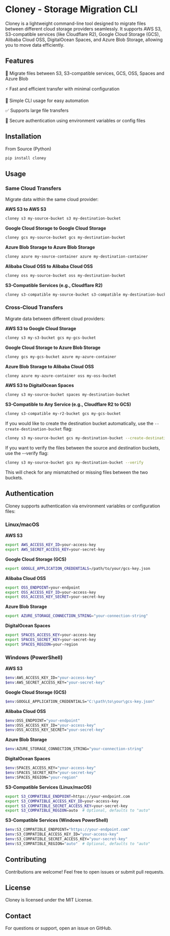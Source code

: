 # Cloney - Storage Migration CLI

Cloney is a lightweight command-line tool designed to migrate files between different cloud storage providers seamlessly. It supports AWS S3, S3-compatible services (like Cloudflare R2), Google Cloud Storage (GCS), Alibaba Cloud OSS, DigitalOcean Spaces, and Azure Blob Storage, allowing you to move data efficiently.

## Features

🔄 Migrate files between S3, S3-compatible services, GCS, OSS, Spaces and Azure Blob

⚡ Fast and efficient transfer with minimal configuration

🔧 Simple CLI usage for easy automation

✅ Supports large file transfers

🔐 Secure authentication using environment variables or config files

## Installation

From Source (Python)

```sh
pip install cloney
```

## Usage

### Same Cloud Transfers

Migrate data within the same cloud provider:

**AWS S3 to AWS S3**

```sh
cloney s3 my-source-bucket s3 my-destination-bucket
```

**Google Cloud Storage to Google Cloud Storage**

```sh
cloney gcs my-source-bucket gcs my-destination-bucket
```

**Azure Blob Storage to Azure Blob Storage**

```sh
cloney azure my-source-container azure my-destination-container
```

**Alibaba Cloud OSS to Alibaba Cloud OSS**

```sh
cloney oss my-source-bucket oss my-destination-bucket
```

**S3-Compatible Services (e.g., Cloudflare R2)**

```sh
cloney s3-compatible my-source-bucket s3-compatible my-destination-bucket
```

### Cross-Cloud Transfers

Migrate data between different cloud providers:

**AWS S3 to Google Cloud Storage**

```sh
cloney s3 my-s3-bucket gcs my-gcs-bucket
```

**Google Cloud Storage to Azure Blob Storage**

```sh
cloney gcs my-gcs-bucket azure my-azure-container
```

**Azure Blob Storage to Alibaba Cloud OSS**

```sh
cloney azure my-azure-container oss my-oss-bucket
```

**AWS S3 to DigitalOcean Spaces**

```sh
cloney s3 my-source-bucket spaces my-destination-bucket
```

**S3-Compatible to Any Service (e.g., Cloudflare R2 to GCS)**

```sh
cloney s3-compatible my-r2-bucket gcs my-gcs-bucket
```


If you would like to create the destination bucket automatically, use the `--create-destination-bucket` flag:

```sh
cloney s3 my-source-bucket gcs my-destination-bucket --create-destination-bucket
```

If you want to verify the files between the source and destination buckets, use the --verify flag:

```sh
cloney s3 my-source-bucket gcs my-destination-bucket --verify
```
This will check for any mismatched or missing files between the two buckets.

## Authentication

Cloney supports authentication via environment variables or configuration files:

### Linux/macOS

**AWS S3**

```sh
export AWS_ACCESS_KEY_ID=your-access-key
export AWS_SECRET_ACCESS_KEY=your-secret-key
```

**Google Cloud Storage (GCS)**

```sh
export GOOGLE_APPLICATION_CREDENTIALS=/path/to/your/gcs-key.json
```

**Alibaba Cloud OSS**

```sh
export OSS_ENDPOINT=your-endpoint
export OSS_ACCESS_KEY_ID=your-access-key
export OSS_ACCESS_KEY_SECRET=your-secret-key
```

**Azure Blob Storage**

```sh
export AZURE_STORAGE_CONNECTION_STRING="your-connection-string"
```
**DigitalOcean Spaces**

```sh
export SPACES_ACCESS_KEY=your-access-key
export SPACES_SECRET_KEY=your-secret-key
export SPACES_REGION=your-region
```

### Windows (PowerShell)

**AWS S3**

```sh
$env:AWS_ACCESS_KEY_ID="your-access-key"
$env:AWS_SECRET_ACCESS_KEY="your-secret-key"
```

**Google Cloud Storage (GCS)**

```sh
$env:GOOGLE_APPLICATION_CREDENTIALS="C:\path\to\your\gcs-key.json"
```

**Alibaba Cloud OSS**

```sh
$env:OSS_ENDPOINT="your-endpoint"
$env:OSS_ACCESS_KEY_ID="your-access-key"
$env:OSS_ACCESS_KEY_SECRET="your-secret-key"
```

**Azure Blob Storage**

```sh
$env:AZURE_STORAGE_CONNECTION_STRING="your-connection-string"
```

**DigitalOcean Spaces**

```sh
$env:SPACES_ACCESS_KEY="your-access-key"
$env:SPACES_SECRET_KEY="your-secret-key"
$env:SPACES_REGION="your-region"
```

**S3-Compatible Services (Linux/macOS)**

```sh
export S3_COMPATIBLE_ENDPOINT=https://your-endpoint.com
export S3_COMPATIBLE_ACCESS_KEY_ID=your-access-key
export S3_COMPATIBLE_SECRET_ACCESS_KEY=your-secret-key
export S3_COMPATIBLE_REGION=auto  # Optional, defaults to "auto"
```

**S3-Compatible Services (Windows PowerShell)**

```sh
$env:S3_COMPATIBLE_ENDPOINT="https://your-endpoint.com"
$env:S3_COMPATIBLE_ACCESS_KEY_ID="your-access-key"
$env:S3_COMPATIBLE_SECRET_ACCESS_KEY="your-secret-key"
$env:S3_COMPATIBLE_REGION="auto"  # Optional, defaults to "auto"
```

## Contributing

Contributions are welcome! Feel free to open issues or submit pull requests.

## License

Cloney is licensed under the MIT License.

## Contact

For questions or support, open an issue on GitHub.
